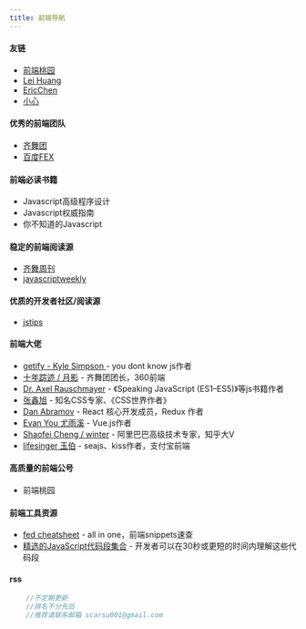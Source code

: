```yaml
---
title: 前端导航
---
```



#### 友链
- <a href="http://www.taoweng.site">前端桃园</a>
- <a href="https://leihuang.dev/">Lei Huang</a>
- <a href="http://blog.eccto.cn/index">EricChen</a>
- <a href="https://www.liaoyunduo.top/">小心</a>

#### 优秀的前端团队
- <a href="https://75team.com/">齐舞团</a>
- <a href="http://fex.baidu.com/">百度FEX</a>

#### 前端必读书籍
- Javascript高级程序设计
- Javascript权威指南
- 你不知道的Javascript

#### 稳定的前端阅读源
- <a href="https://75team.com/">齐舞周刊</a>
- <a href="https://javascriptweekly.com/issues">javascriptweekly</a>

#### 优质的开发者社区/阅读源
- <a href="http://www.jstips.co/">jstips</a>

#### 前端大佬
- <a href="https://me.getify.com/">getify - Kyle Simpson </a> - you dont know js作者
- <a href="https://www.h5jun.com/">十年踪迹 / 月影</a> - 齐舞团团长，360前端
- <a href="http://dr-axel.de/">Dr. Axel Rauschmayer</a> - 《Speaking JavaScript (ES1–ES5)》等js书籍作者
- <a href="https://www.zhangxinxu.com/">张鑫旭</a> - 知名CSS专家、《CSS世界作者》
- <a href="https://overreacted.io/">Dan Abramov</a> - React 核心开发成员，Redux 作者
- <a href="http://evanyou.me">Evan You 尤雨溪</a> - Vue.js作者
- <a href="https://github.com/wintercn">Shaofei Cheng / winter</a> - 阿里巴巴高级技术专家，知乎大V
- <a href="https://github.com/lifesinger">lifesinger 玉伯</a> - seajs、kiss作者，支付宝前端

#### 高质量的前端公号
- 前端桃园

#### 前端工具资源
- <a href="https://devhints.io/">fed cheatsheet</a> - all in one，前端snippets速查
- <a href="https://github.com/30-seconds/30-seconds-of-code">精选的JavaScript代码段集合</a> - 开发者可以在30秒或更短的时间内理解这些代码段

#### rss

<!-- #### FE Conf -->

```js
    //不定期更新
    //排名不分先后
    //推荐请联系邮箱 scarsu001@gmail.com
```